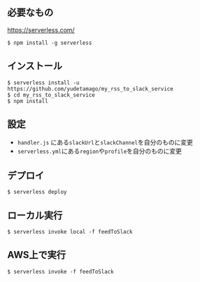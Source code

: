 ## 必要なもの
https://serverless.com/

```
$ npm install -g serverless
```

## インストール
```
$ serverless install -u https://github.com/yudetamago/my_rss_to_slack_service
$ cd my_rss_to_slack_service
$ npm install
```

## 設定
- `handler.js` にある`slackUrl`と`slackChannel`を自分のものに変更
- `serverless.yml`にある`region`や`profile`を自分のものに変更

## デプロイ
```
$ serverless deploy
```

## ローカル実行
```
$ serverless invoke local -f feedToSlack
```

## AWS上で実行
```
$ serverless invoke -f feedToSlack
```

